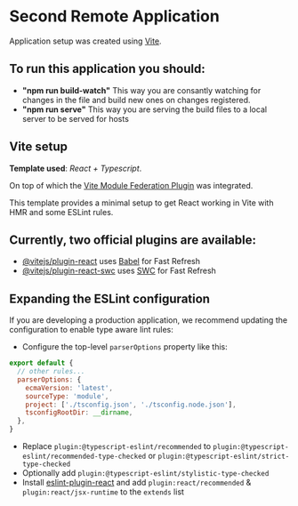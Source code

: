 # Second Remote Application

Application setup was created using [Vite](https://vitejs.dev/).

## To run this application you should:

- **"npm run build-watch"** This way you are consantly watching for changes in the file and build new ones on changes registered.
- **"npm run serve"** This way you are serving the build files to a local server to be served for hosts

## Vite setup

**Template used**: *React + Typescript*.

On top of which the [Vite Module Federation Plugin](https://github.com/originjs/vite-plugin-federation) was integrated.

This template provides a minimal setup to get React working in Vite with HMR and some ESLint rules.

## Currently, two official plugins are available:

- [@vitejs/plugin-react](https://github.com/vitejs/vite-plugin-react/blob/main/packages/plugin-react/README.md) uses [Babel](https://babeljs.io/) for Fast Refresh
- [@vitejs/plugin-react-swc](https://github.com/vitejs/vite-plugin-react-swc) uses [SWC](https://swc.rs/) for Fast Refresh

## Expanding the ESLint configuration

If you are developing a production application, we recommend updating the configuration to enable type aware lint rules:

- Configure the top-level `parserOptions` property like this:

```js
export default {
  // other rules...
  parserOptions: {
    ecmaVersion: 'latest',
    sourceType: 'module',
    project: ['./tsconfig.json', './tsconfig.node.json'],
    tsconfigRootDir: __dirname,
  },
}
```

- Replace `plugin:@typescript-eslint/recommended` to `plugin:@typescript-eslint/recommended-type-checked` or `plugin:@typescript-eslint/strict-type-checked`
- Optionally add `plugin:@typescript-eslint/stylistic-type-checked`
- Install [eslint-plugin-react](https://github.com/jsx-eslint/eslint-plugin-react) and add `plugin:react/recommended` & `plugin:react/jsx-runtime` to the `extends` list
